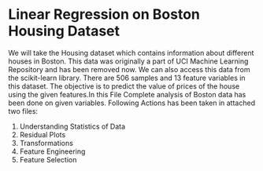 # Linear Regression on Boston Housing Dataset
We will take the Housing dataset which contains information about different houses in Boston. This data was originally a part of UCI Machine Learning Repository and has been removed now. We can also access this data from the scikit-learn library. There are 506 samples and 13 feature variables in this dataset. The objective is to predict the value of prices of the house using the given features.In this File Complete analysis of Boston data has been done on given variables.
Following Actions has been taken in attached two files:
1. Understanding Statistics of Data
2. Residual Plots
3. Transformations
4. Feature Engineering
5. Feature Selection
